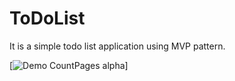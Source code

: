 # ToDoList
It is a simple todo list application using MVP pattern.

[![Demo CountPages alpha](https://cloud.githubusercontent.com/assets/13820448/10125433/8e0554c6-6591-11e5-8393-220bb55c2fac.gif)]
